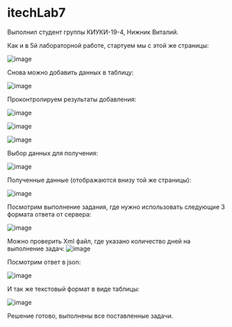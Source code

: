 # itechLab7

Выполнил студент группы КИУКИ-19-4, Нижник Виталий.

Как и в 5й лабораторной работе, стартуем мы с этой же страницы:

![image](https://user-images.githubusercontent.com/79364960/178115340-14da68de-0252-4fd1-9a18-2020ff74bf53.png)

Снова можно добавить данных в таблицу:

![image](https://user-images.githubusercontent.com/79364960/178115161-84e44247-6caa-46f2-8723-5b72de475c88.png)

Проконтролируем результаты добавления:

![image](https://user-images.githubusercontent.com/79364960/178115170-a5260b67-b3d8-4168-acc4-ad458156c6f8.png)

![image](https://user-images.githubusercontent.com/79364960/178115175-343c460b-e5d5-4bb1-9009-2c65a5688df7.png)

![image](https://user-images.githubusercontent.com/79364960/178115192-3498bda8-c4d9-4b24-b106-8edfc99766af.png)

Выбор данных для получения:

![image](https://user-images.githubusercontent.com/79364960/178115227-03e85962-bd70-4218-9b22-b68caf8adbce.png)

Полученные данные (отображаются внизу той же страницы):

![image](https://user-images.githubusercontent.com/79364960/178115234-e16d8593-7df7-48fc-9dcb-fa389239aba4.png)

Посмотрим выполнение задания, где нужно использовать следующие 3 формата ответа от сервера:

![image](https://user-images.githubusercontent.com/79364960/178118709-e77396fc-522d-4195-ad5e-2cb24f515a8e.png)

Можно проверить Xml файл, где указано количество дней на выполнение задач:
![image](https://user-images.githubusercontent.com/79364960/178118777-3f4ac300-a2a5-4b79-8984-af24b5df16e4.png)

Посмотрим ответ в json:

![image](https://user-images.githubusercontent.com/79364960/178118839-cc4e066d-85d9-45ac-a2e6-58000f23a7da.png)

И так же текстовый формат в виде таблицы:

![image](https://user-images.githubusercontent.com/79364960/178118887-eef88e27-7c5e-4e7f-bfcf-e6d757831b80.png)


Решение готово, выполнены все поставленные задачи.
